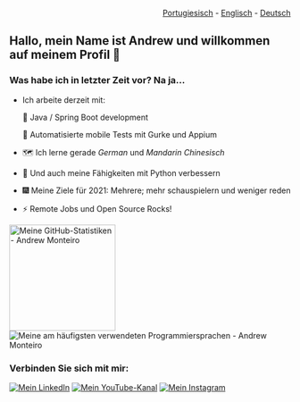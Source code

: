 <p align="right">
  <a href="README.pt.md">Portugiesisch</a> - <a href="README.md">Englisch</a> - <a href="README.de.md">Deutsch</a>
</p>

## Hallo, mein Name ist Andrew und willkommen auf meinem Profil :wave:

### Was habe ich in letzter Zeit vor? Na ja...

- Ich arbeite derzeit mit:

  🌱 Java / Spring Boot development

  🧪 Automatisierte mobile Tests mit Gurke und Appium

- 🗺 Ich lerne gerade _German_ und _Mandarin Chinesisch_

- 🐍 Und auch meine Fähigkeiten mit Python verbessern

- 🎆 Meine Ziele für 2021: Mehrere; mehr schauspielern und weniger reden

- ⚡ Remote Jobs und Open Source Rocks!

<p align="left">
 <img alt="Meine GitHub-Statistiken - Andrew Monteiro" src="https://github-readme-stats.vercel.app/api?username=andrew-2609&show_icons=true&hide_border=true&theme=tokyonight" height="190"> 
 <img alt="Meine am häufigsten verwendeten Programmiersprachen - Andrew Monteiro" src="https://github-readme-stats.vercel.app/api/top-langs/?username=andrew-2609&layout=compact&hide_border=true&langs_count=8&theme=tokyonight&exclude_repo=Eccezionale-MVC,CorporacaoUmbrella,diversos,projetos">
</p>

### Verbinden Sie sich mit mir:

<a href="https://www.linkedin.com/in/andrew-2609/" target="_blank"><img alt="Mein LinkedIn" src="https://img.shields.io/badge/-LinkedIn-%230077B5?style=for-the-badge&logo=linkedin&logoColor=white"></a>
<a href="https://www.youtube.com/channel/UCmQ39rZeUW3dxMiSjm6YX7Q" target="_blank"><img alt="Mein YouTube-Kanal" src="https://img.shields.io/badge/YouTube-FF0000?style=for-the-badge&logo=youtube&logoColor=white"></a>
<a href="https://www.instagram.com/andrewbunro/" target="_blank"><img alt="Mein Instagram" src="https://img.shields.io/badge/-Instagram-%23E4405F?style=for-the-badge&logo=instagram&logoColor=white"></a>
